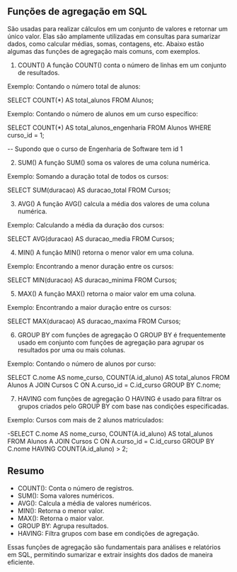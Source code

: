 ## Funções de agregação em SQL

São usadas para realizar cálculos em um conjunto de valores e retornar um único valor. Elas são amplamente utilizadas em consultas para sumarizar dados, como calcular médias, somas, contagens, etc. Abaixo estão algumas das funções de agregação mais comuns, com exemplos.

1. COUNT()
A função COUNT() conta o número de linhas em um conjunto de resultados.

Exemplo: Contando o número total de alunos:

SELECT COUNT(*) AS total_alunos
FROM Alunos;

Exemplo: Contando o número de alunos em um curso específico:

SELECT COUNT(*) AS total_alunos_engenharia
FROM Alunos
WHERE curso_id = 1;  

-- Supondo que o curso de Engenharia de Software tem id 1

2. SUM()
A função SUM() soma os valores de uma coluna numérica.

Exemplo: Somando a duração total de todos os cursos:

SELECT SUM(duracao) AS duracao_total
FROM Cursos;

3. AVG()
A função AVG() calcula a média dos valores de uma coluna numérica.

Exemplo: Calculando a média da duração dos cursos:

SELECT AVG(duracao) AS duracao_media
FROM Cursos;

4. MIN()
A função MIN() retorna o menor valor em uma coluna.

Exemplo: Encontrando a menor duração entre os cursos:

SELECT MIN(duracao) AS duracao_minima
FROM Cursos;

5. MAX()
A função MAX() retorna o maior valor em uma coluna.

Exemplo: Encontrando a maior duração entre os cursos:

SELECT MAX(duracao) AS duracao_maxima
FROM Cursos;

6. GROUP BY com funções de agregação
O GROUP BY é frequentemente usado em conjunto com funções de agregação para agrupar os resultados por uma ou mais colunas.

Exemplo: Contando o número de alunos por curso:

SELECT C.nome AS nome_curso, COUNT(A.id_aluno) AS total_alunos
FROM Alunos A
JOIN Cursos C ON A.curso_id = C.id_curso
GROUP BY C.nome;

7. HAVING com funções de agregação
O HAVING é usado para filtrar os grupos criados pelo GROUP BY com base nas condições especificadas.

Exemplo: Cursos com mais de 2 alunos matriculados:

-SELECT C.nome AS nome_curso, COUNT(A.id_aluno) AS total_alunos
FROM Alunos A
JOIN Cursos C ON A.curso_id = C.id_curso
GROUP BY C.nome
HAVING COUNT(A.id_aluno) > 2;

## Resumo
- COUNT(): Conta o número de registros.
- SUM(): Soma valores numéricos.
- AVG(): Calcula a média de valores numéricos.
- MIN(): Retorna o menor valor.
- MAX(): Retorna o maior valor.
- GROUP BY: Agrupa resultados.
- HAVING: Filtra grupos com base em condições de agregação.

Essas funções de agregação são fundamentais para análises e relatórios em SQL, permitindo sumarizar e extrair insights dos dados de maneira eficiente.
